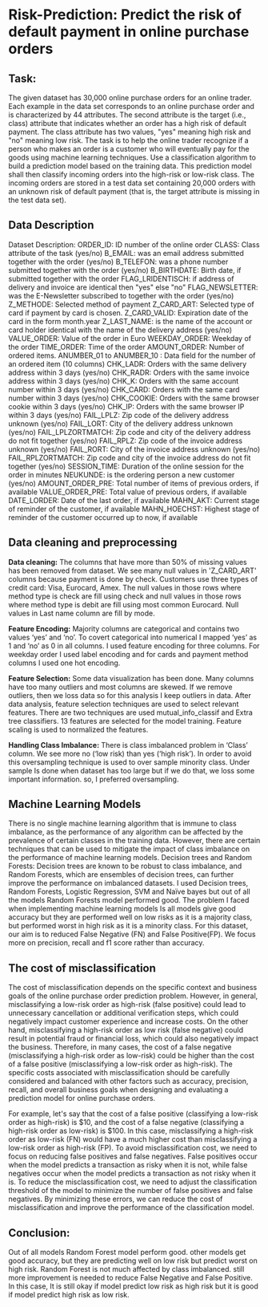 # Risk-Prediction: Predict the risk of default payment in online purchase orders
## Task: 
The given dataset has 30,000 online purchase orders for an online trader. Each example in the data set corresponds to an online purchase order and is characterized by 44 attributes. The second attribute is the target (i.e., class) attribute that indicates whether an order has a high risk of default payment. The class attribute has two values, "yes" meaning high risk and "no" meaning low risk. 
The task is to help the online trader recognize if a person who makes an order is a customer who will eventually pay for the goods using machine learning techniques. Use a classification algorithm to build a prediction model based on the training data. This prediction model shall then classify incoming orders into the high-risk or low-risk class. The incoming orders are stored in a test data set containing 20,000 orders with an unknown risk of default payment (that is, the target attribute is missing in the test data set). 

## Data Description
Dataset Description:
ORDER_ID:  ID number of the online order
CLASS:  Class attribute of the task (yes/no)
B_EMAIL: was an email address submitted together with the order (yes/no)
B_TELEFON: was a phone number submitted together with the order (yes/no)
B_BIRTHDATE: Birth date, if submitted together with the order
FLAG_LRIDENTISCH:  if address of delivery and invoice are identical then "yes" else "no"
FLAG_NEWSLETTER:  was the E-Newsletter subscribed to together with the order (yes/no)
Z_METHODE:  Selected method of payment
Z_CARD_ART:  Selected type of card if payment by card is chosen.
Z_CARD_VALID:  Expiration date of the card in the form month.year
Z_LAST_NAME:  is the name of the account or card holder identical with the name of the delivery address (yes/no)
VALUE_ORDER:   Value of the order in Euro
WEEKDAY_ORDER:  Weekday of the order
TIME_ORDER:   Time of the order
AMOUNT_ORDER:  Number of ordered items.
ANUMBER_01 to ANUMBER_10 : Data field for the number of an ordered item (10 columns)
CHK_LADR:  Orders with the same delivery address within 3 days (yes/no)
CHK_RADR: Orders with the same invoice address within 3 days (yes/no)
CHK_K:  Orders with the same account number within 3 days (yes/no)
CHK_CARD: Orders with the same card number within 3 days (yes/no)
CHK_COOKIE:  Orders with the same browser cookie within 3 days (yes/no)
CHK_IP:  Orders with the same browser IP within 3 days (yes/no)
FAIL_LPLZ:  Zip code of the delivery address unknown (yes/no)
FAIL_LORT: City of the delivery address unknown (yes/no)
FAIL_LPLZORTMATCH:  Zip code and city of the delivery address do not fit together (yes/no)
FAIL_RPLZ:  Zip code of the invoice address unknown (yes/no)
FAIL_RORT:  City of the invoice address unknown (yes/no)
FAIL_RPLZORTMATCH:     Zip code and city of the invoice address do not fit together (yes/no)
SESSION_TIME:  Duration of the online session for the order in minutes
NEUKUNDE:  is the ordering person a new customer (yes/no)
AMOUNT_ORDER_PRE:  Total number of items of previous orders, if available
VALUE_ORDER_PRE:    Total value of previous orders, if available
DATE_LORDER:  Date of the last order, if available
MAHN_AKT:             Current stage of reminder of the customer, if available
MAHN_HOECHST:  Highest stage of reminder of the customer occurred up to now, if available

## Data cleaning and preprocessing
**Data cleaning:** 
The columns that have more than 50% of missing values has been removed from dataset. We see many null values in 'Z_CARD_ART' columns because payment is done by check. Customers use three types of credit card: Visa, Eurocard, Amex. The null values in those rows where method type is check are fill using check and null values in those rows where method type is debit are fill using most common Eurocard. Null values in Last name column are fill by mode.

**Feature Encoding:** Majority columns are categorical and contains two values ‘yes’ and ‘no’. To covert categorical into numerical I mapped ‘yes’ as 1 and ‘no’ as 0 in all columns. I used feature encoding for three columns. For weekday order I used label encoding and for cards and payment method columns I used one hot encoding. 

**Feature Selection:** Some data visualization has been done. Many columns have too many outliers and most columns are skewed. If we remove outliers, then we loss data so for this analysis I keep outliers in data. After data analysis, feature selection techniques are used to select relevant features. There are two techniques are used mutual_info_classif and Extra tree classifiers. 13 features are selected for the model training. Feature scaling is used to normalized the features. 

**Handling Class Imbalance:** There is class imbalanced problem in ‘Class’ column. We see more no (‘low risk) than yes (‘high risk’). In order to avoid this oversampling technique is used to over sample minority class. Under sample Is done when dataset has too large but if we do that, we loss some important information. so, I preferred oversampling.

## Machine Learning Models 

There is no single machine learning algorithm that is immune to class imbalance, as the performance of any algorithm can be affected by the prevalence of certain classes in the training data. However, there are certain techniques that can be used to mitigate the impact of class imbalance on the performance of machine learning models.
Decision trees and Random Forests: Decision trees are known to be robust to class imbalance, and Random Forests, which are ensembles of decision trees, can further improve the performance on imbalanced datasets.
I used Decision trees, Random Forests, Logistic Regression, SVM and Naïve bayes but out of all the models Random Forests model performed good. 
The problem I faced when implementing machine learning models Is all models give good accuracy but they are performed well on low risks as it is a majority class, but performed worst in high risk as it is a minority class. 
For this dataset, our aim is to reduced False Negative (FN) and False Positive(FP). We focus more on precision, recall and f1 score rather than accuracy.

## The cost of misclassification
The cost of misclassification depends on the specific context and business goals of the online purchase order prediction problem. However, in general, misclassifying a low-risk order as high-risk (false positive) could lead to unnecessary cancellation or additional verification steps, which could negatively impact customer experience and increase costs. On the other hand, misclassifying a high-risk order as low risk (false negative) could result in potential fraud or financial loss, which could also negatively impact the business.
Therefore, in many cases, the cost of a false negative (misclassifying a high-risk order as low-risk) could be higher than the cost of a false positive (misclassifying a low-risk order as high-risk). The specific costs associated with misclassification should be carefully considered and balanced with other factors such as accuracy, precision, recall, and overall business goals when designing and evaluating a prediction model for online purchase orders.

For example, let's say that the cost of a false positive (classifying a low-risk order as high-risk) is $10, and the cost of a false negative (classifying a high-risk order as low-risk) is $100. In this case, misclassifying a high-risk order as low-risk (FN) would have a much higher cost than misclassifying a low-risk order as high-risk (FP).
To avoid misclassification cost, we need to focus on reducing false positives and false negatives. False positives occur when the model predicts a transaction as risky when it is not, while false negatives occur when the model predicts a transaction as not risky when it is.
To reduce the misclassification cost, we need to adjust the classification threshold of the model to minimize the number of false positives and false negatives. By minimizing these errors, we can reduce the cost of misclassification and improve the performance of the classification model.

## Conclusion:
Out of all models Random Forest model perform good. other models get good accuracy, but they are predicting well on low risk but predict worst on high risk. Random Forest is not much affected by class imbalanced. still more improvement is needed to reduce False Negative and False Positive. In this
case, It is still okay if model predict low risk as high risk but it is good if model predict high risk as low risk.
